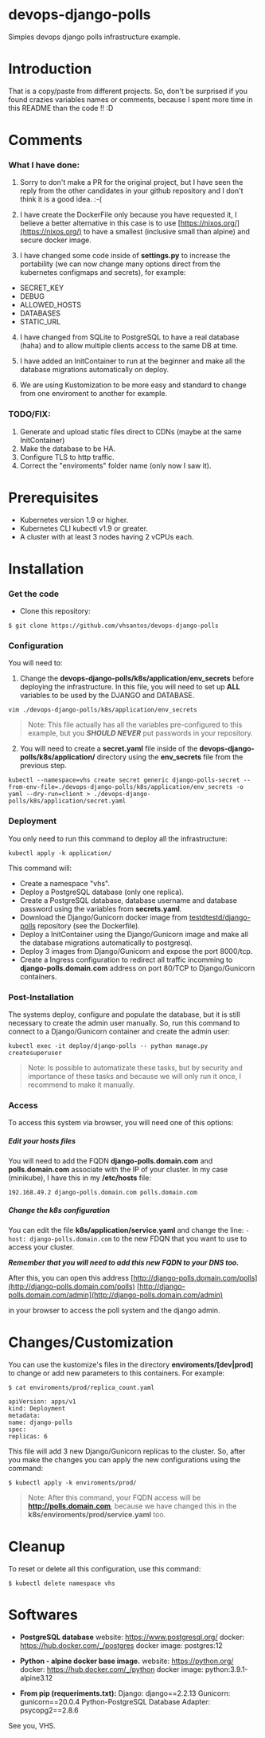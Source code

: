 # devops-django-polls
Simples devops django polls infrastructure example.


# Introduction
That is a copy/paste from different projects. So, don't be surprised if you found crazies variables names or comments, because I spent more time in this README than the code !! :D

# Comments

### What I have done:
1. Sorry to don't make a PR for the original project, but I have seen the reply from the other candidates in your github repository and I don't think it is a good idea. :-(

2. I have create the DockerFile only because you have requested it, I believe a better alternative in this case is to use [https://nixos.org/](https://nixos.org/) to have a smallest (inclusive small than alpine) and secure docker image.

3. I have changed some code inside of **settings.py** to increase the portability (we can now change many options direct from the kubernetes configmaps and secrets), for example:
* SECRET_KEY
* DEBUG
* ALLOWED_HOSTS
* DATABASES
* STATIC_URL

4. I have changed from SQLite to PostgreSQL to have a real database (haha) and to allow multiple clients access to the same DB at time.

5. I have added an InitContainer to run at the beginner and make all the database migrations automatically on deploy.

6. We are using Kustomization to be more easy and standard to change from one enviroment to another for example.


### TODO/FIX:
1. Generate and upload static files direct to CDNs (maybe at the same InitContainer)
2. Make the database to be HA.
3. Configure TLS to http traffic.
4. Correct the "enviroments" folder name (only now I saw it).


# Prerequisites
- Kubernetes version 1.9 or higher.
- Kubernetes CLI kubectl v1.9 or greater.
- A cluster with at least 3 nodes having 2 vCPUs each.

# Installation

### Get the code

- Clone this repository:
```
$ git clone https://github.com/vhsantos/devops-django-polls
```


### Configuration

You will need to:
1. Change the **devops-django-polls/k8s/application/env_secrets** before deploying the infrastructure. In this file, you will need to set up **ALL** variables to be used by the DJANGO and DATABASE.

```
vim ./devops-django-polls/k8s/application/env_secrets
```

> Note: This file actually has all the variables pre-configured to this example, but you ***SHOULD NEVER*** put passwords in your repository.

2. You will need to create a **secret.yaml** file inside of the **devops-django-polls/k8s/application/** directory using the **env_secrets** file from the previous step.

```
kubectl --namespace=vhs create secret generic django-polls-secret --from-env-file=./devops-django-polls/k8s/application/env_secrets -o yaml --dry-run=client > ./devops-django-polls/k8s/application/secret.yaml
```


### Deployment

You only need to run this command to deploy all the infrastructure:
```
kubectl apply -k application/
```

This command will:
- Create a namespace "vhs".
- Deploy a PostgreSQL database (only one replica).
- Create a PostgreSQL database, database username and database password using the variables from **secrets.yaml**.
- Download the Django/Gunicorn docker image from [testdtestd/django-polls](https://hub.docker.com/repository/docker/testdtestd/django-polls) repository (see the Dockerfile).
- Deploy a InitContainer using the Django/Gunicorn image and make all the database migrations automatically to postgresql.
- Deploy 3 images from Django/Gunicorn and expose the port 8000/tcp.
- Create a Ingress configuration to redirect all traffic incomming to **django-polls.domain.com** address on port 80/TCP to Django/Gunicorn containers.


### Post-Installation

The systems deploy, configure and populate the database, but it is still necessary to create the admin user manually. So, run this command to connect to a Django/Gunicorn container and create the admin user:

```
kubectl exec -it deploy/django-polls -- python manage.py createsuperuser
```

> Note: Is possible to automatizate these tasks, but by security and importance of these tasks and because we will only run it once, I recommend to make it manually.


### Access
To access this system via browser, you will need one of this options:

##### Edit your hosts files
You will need to add the FQDN **django-polls.domain.com** and **polls.domain.com** associate with the IP of your cluster. In my case (minikube), I have this in my **/etc/hosts** file:

```192.168.49.2 django-polls.domain.com polls.domain.com```


##### Change the k8s configuration
You can edit the file **k8s/application/service.yaml** and change the line:
```- host: django-polls.domain.com```
to the new FDQN that you want to use to access your cluster.

***Remember that you will need to add this new FQDN to your DNS too.***


After this, you can open this address
[http://django-polls.domain.com/polls](http://django-polls.domain.com/polls)
[http://django-polls.domain.com/admin](http://django-polls.domain.com/admin)

in your browser to access the poll system and the django admin.




# Changes/Customization
You can use the kustomize's files in the directory **enviroments/[dev|prod]** to change or add new parameters to this containers. For example:
```
$ cat enviroments/prod/replica_count.yaml

apiVersion: apps/v1
kind: Deployment
metadata:
name: django-polls
spec:
replicas: 6
```

This file will add 3 new Django/Gunicorn replicas to the cluster. So, after you make the changes you can apply the new configurations using the command:

```
$ kubectl apply -k enviroments/prod/
```

> Note: After this command, your FQDN access will be **http://polls.domain.com**, because we have changed this in the **k8s/enviroments/prod/service.yaml** too.


# Cleanup
To reset or delete all this configuration, use this command:

```
$ kubectl delete namespace vhs
```


# Softwares
- **PostgreSQL database**
website: https://www.postgresql.org/
docker: https://hub.docker.com/_/postgres
docker image: postgres:12

- **Python - alpine docker base image.**
website: https://python.org/
docker: https://hub.docker.com/_/python
docker image: python:3.9.1-alpine3.12

- **From pip (requeriments.txt):**
Django: django==2.2.13
Gunicorn: gunicorn==20.0.4
Python-PostgreSQL Database Adapter: psycopg2==2.8.6


See you, VHS.